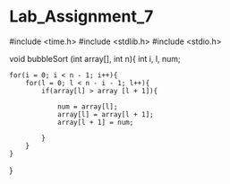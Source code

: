 # Lab_Assignment_7

#include <time.h>
#include <stdlib.h>
#include <stdio.h>

void bubbleSort (int array[], int n){
    int i, l, num;

    for(i = 0; i < n - 1; i++){
        for(l = 0; l < n - i - 1; l++){
            if(array[l] > array [l + 1]){

                num = array[l];
                array[l] = array[l + 1];
                array[l + 1] = num;
                
            }
        }
    }

}
